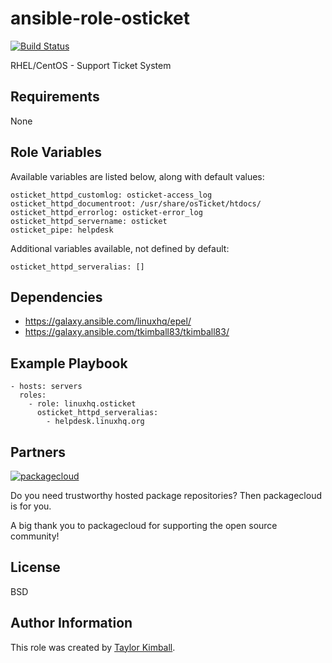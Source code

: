# ansible-role-osticket

[![Build Status](https://travis-ci.org/linuxhq/ansible-role-osticket.svg?branch=master)](https://travis-ci.org/linuxhq/ansible-role-osticket)

RHEL/CentOS - Support Ticket System

## Requirements

None

## Role Variables

Available variables are listed below, along with default values:

    osticket_httpd_customlog: osticket-access_log
    osticket_httpd_documentroot: /usr/share/osTicket/htdocs/
    osticket_httpd_errorlog: osticket-error_log
    osticket_httpd_servername: osticket
    osticket_pipe: helpdesk

Additional variables available, not defined by default:

    osticket_httpd_serveralias: []

## Dependencies

 * https://galaxy.ansible.com/linuxhq/epel/
 * https://galaxy.ansible.com/tkimball83/tkimball83/

## Example Playbook

    - hosts: servers
      roles:
        - role: linuxhq.osticket
          osticket_httpd_serveralias:
            - helpdesk.linuxhq.org

## Partners

[![packagecloud](http://dka575ofm4ao0.cloudfront.net/pages-transactional_logos/retina/10543/gKme3F4XRaC5EyKJzKsA)](https://packagecloud.io)

Do you need trustworthy hosted package repositories?  Then packagecloud is for you.

A big thank you to packagecloud for supporting the open source community!

## License

BSD

## Author Information

This role was created by [Taylor Kimball](http://www.linuxhq.org).
